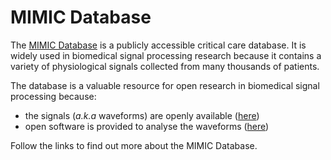 # MIMIC Database

The [MIMIC Database](https://mimic.mit.edu/) is a publicly accessible critical care database. It is widely used in biomedical signal processing research because it contains a variety of physiological signals collected from many thousands of patients.

The database is a valuable resource for open research in biomedical signal processing because:
- the signals (_a.k.a_ waveforms) are openly available ([here](https://physionet.org/content/mimic3wdb/1.0/))
- open software is provided to analyse the waveforms ([here](https://wfdb.readthedocs.io/en/stable/))

Follow the links to find out more about the MIMIC Database.
